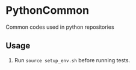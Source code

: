 # PythonCommon
Common codes used in python repositories

## Usage
1. Run ``source setup_env.sh`` before running tests.
